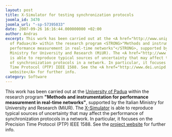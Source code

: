 ```yaml
---
layout: post
title: X-Simulator for testing synchronization protocols
joomla_id: 3470
joomla_url: "-sp-57395033"
date: 2007-09-26 16:16:44.000000000 +02:00
author: Andras
excerpt: This work has been carried out at the <A href="http://www.unipd.it/en">University
  of Padua</A> within the research program <STRONG>"Methods and instrumentation for
  performance measurement in real-time networks"</STRONG>, supported by the Italian
  Ministry for University and Research (MiUR). The <A href="http://www.dei.unipd.it/ricerca/gmee/xsim">X-Simulator</A>
  is able to reproduce typical sources of uncertainty that may affect the performance
  of synchronization protocols in a network. In particular, it focuses on the Precision
  Time Protocol (PTP) IEEE 1588. See the <A href="http://www.dei.unipd.it/ricerca/gmee/xsim">project
  website</A> for further info.
category: Software
---
```

This work has been carried out at the <A href="http://www.unipd.it/en">University of Padua</A> within the research program <STRONG>"Methods and instrumentation for performance measurement in real-time networks"</STRONG>, supported by the Italian Ministry for University and Research (MiUR). The <A href="http://www.dei.unipd.it/ricerca/gmee/xsim">X-Simulator</A> is able to reproduce typical sources of uncertainty that may affect the performance of synchronization protocols in a network. In particular, it focuses on the Precision Time Protocol (PTP) IEEE 1588. See the <A href="http://www.dei.unipd.it/ricerca/gmee/xsim">project website</A> for further info.
